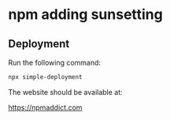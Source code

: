 # npm adding sunsetting

## Deployment

Run the following command:

```sh
npx simple-deployment
```

The website should be available at:

https://npmaddict.com
